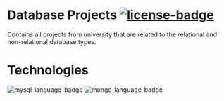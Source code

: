 # Database Projects [![license-badge]][license]
Contains all projects from university that are related to the relational and non-relational database types.

# Technologies
![mysql-language-badge] ![mongo-language-badge]

[mysql-language-badge]: https://img.shields.io/badge/MySQL-blue?logo=mysql&style=plastic
[mongo-language-badge]: https://img.shields.io/badge/Mongo%20DB-silver?logo=mongodb&style=plastic

[license-badge]: https://img.shields.io/badge/MIT-gray?style=plastic
[license]: /LICENSE
